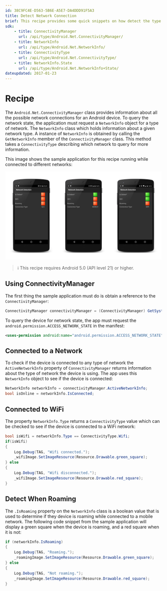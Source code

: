 ```yaml
---
id: 38C9FC4E-D563-5B6E-A5E7-DA4DDD91F5A3  
title: Detect Network Connection  
brief: This recipe provides some quick snippets on how detect the type of network connection in use or how to query a specific type of network connection.  
sdk:
    - title: ConnectivityManager
      url: /api/type/Android.Net.ConnectivityManager/
    - title: NetworkInfo
      url: /api/type/Android.Net.NetworkInfo/
    - title: ConnectivityType
      url: /api/type/Android.Net.ConnectivityType/
    - title: NetworkInfo.State
      url: /api/type/Android.Net.NetworkInfo+State/
dateupdated: 2017-01-23
---
```


# Recipe

The `Android.Net.ConnectivityManager` class provides information about all the possible network connections for an Android device.
To query the network state, the application must request a `NetworkInfo` object for a type of network. The `NetworkInfo` class which holds information about a given network type. A instance of `NetworkInfo` is obtained by calling the `GetNetworkInfo` member of the `ConnectivityManager` class. This method takes a `ConnectivityType` describing which network to query for more information.

This image shows the sample application for this recipe running while connected to different networks:

![](Images/Image01.png)

> ℹ️ This recipe requires Android 5.0 (API level 21) or higher.

## Using ConnectivityManager

The first thing the sample application must do is obtain a reference to the `ConnectivityManager`:

```csharp
ConnectivityManager connectivityManager = (ConnectivityManager) GetSystemService(ConnectivityService);
```

To query the device for network state, the app must request the `android.permission.ACCESS_NETWORK_STATE` in the manifest:

```xml
<uses-permission android:name="android.permission.ACCESS_NETWORK_STATE"></uses-permission>
```

## Connected to a Network

To check if the device is connected to any type of network the `ActiveNetworkInfo` property of `ConnectivityManager` returns information about the type of network the device is using. The app uses this `NetworkInfo` object to see if the device is connected:

```csharp
NetworkInfo networkInfo = connectivityManager.ActiveNetworkInfo;
bool isOnline = networkInfo.IsConnected;
```

## Connected to WiFi

The property `NetworkInfo.Type` returns a `ConnectivityType` value which can be checked to see if the device is connected to a WiFi network:

```csharp
bool isWifi = networkInfo.Type == ConnectivityType.Wifi;
if(isWifi)
{
    Log.Debug(TAG, "Wifi connected.");
    _wifiImage.SetImageResource(Resource.Drawable.green_square);
} else
{
    Log.Debug(TAG, "Wifi disconnected.");
    _wifiImage.SetImageResource(Resource.Drawable.red_square);
}
```

## Detect When Roaming

The `.IsRoaming` property on the `NetworkInfo` class is a boolean value that is used to determine if they device is roaming while connected to a mobile network. The following code snippet from the sample application will display a green square when the device is roaming, and a red square when it is not:

```csharp
if (networkInfo.IsRoaming)
{
    Log.Debug(TAG, "Roaming.");
    _roamingImage.SetImageResource(Resource.Drawable.green_square);
} else
{
    Log.Debug(TAG, "Not roaming.");
    _roamingImage.SetImageResource(Resource.Drawable.red_square);
}
```
